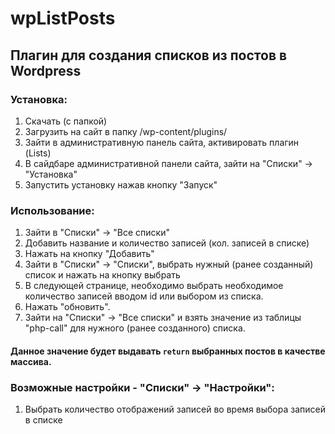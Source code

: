 # wpListPosts
## Плагин для создания списков из постов в Wordpress

### Установка:
1. Скачать (с папкой)
2. Загрузить на сайт в папку /wp-content/plugins/
3. Зайти в административную панель сайта, активировать плагин (Lists)
4. В сайдбаре административной панели сайта, зайти на "Списки" -> "Установка"
5. Запустить установку нажав кнопку "Запуск"

### Использование:
1. Зайти в "Списки" -> "Все списки"
2. Добавить название и количество записей (кол. записей в списке)
3. Нажать на кнопку "Добавить"
4. Зайти в "Списки" -> "Списки", выбрать нужный (ранее созданный) список и нажать на кнопку выбрать
5. В следующей странице, необходимо выбрать необходимое количество записей вводом id или выбором из списка.
6. Нажать "обновить".
7. Зайти на "Списки" -> "Все списки" и взять значение из таблицы "php-call" для нужного (ранее созданного) списка. 
  #### Данное значение будет выдавать `return` выбранных постов в качестве массива.
  
### Возможные настройки - "Списки" -> "Настройки":
1. Выбрать количество отображений записей во время выбора записей в списке
